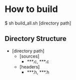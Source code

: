 # How to build
$ sh build_all.sh [directory path]

## Directory Structure
- [directory path]
    - [sources]
      - ***.c, ***.c
    - [headers]
      - ***.h, ***.h